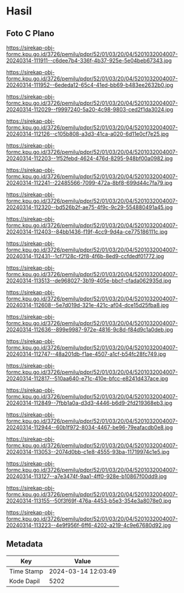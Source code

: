 # Hasil

## Foto C Plano

https://sirekap-obj-formc.kpu.go.id/3726/pemilu/pdpr/52/01/03/20/04/5201032004007-20240314-111911--c6dee7b4-336f-4b37-925e-5e04beb67343.jpg

https://sirekap-obj-formc.kpu.go.id/3726/pemilu/pdpr/52/01/03/20/04/5201032004007-20240314-111952--6ededa12-65c4-41ed-bb69-b483ee2632b0.jpg

https://sirekap-obj-formc.kpu.go.id/3726/pemilu/pdpr/52/01/03/20/04/5201032004007-20240314-112029--f9997240-5a20-4c98-9803-ced2f1da3024.jpg

https://sirekap-obj-formc.kpu.go.id/3726/pemilu/pdpr/52/01/03/20/04/5201032004007-20240314-112126--c105b808-a3d3-41ca-a020-6d11e0cf7e25.jpg

https://sirekap-obj-formc.kpu.go.id/3726/pemilu/pdpr/52/01/03/20/04/5201032004007-20240314-112203--1f52febd-4624-476d-8295-948bf00a0982.jpg

https://sirekap-obj-formc.kpu.go.id/3726/pemilu/pdpr/52/01/03/20/04/5201032004007-20240314-112241--22485566-7099-472a-8bf8-699d44c7fa79.jpg

https://sirekap-obj-formc.kpu.go.id/3726/pemilu/pdpr/52/01/03/20/04/5201032004007-20240314-112320--bd526b2f-ae75-4f9c-9c29-554880491a45.jpg

https://sirekap-obj-formc.kpu.go.id/3726/pemilu/pdpr/52/01/03/20/04/5201032004007-20240314-112403--84bb1436-f19f-4cc9-9d4a-ce775186111c.jpg

https://sirekap-obj-formc.kpu.go.id/3726/pemilu/pdpr/52/01/03/20/04/5201032004007-20240314-112431--1cf7128c-f2f8-4f6b-8ed9-ccfdedf01772.jpg

https://sirekap-obj-formc.kpu.go.id/3726/pemilu/pdpr/52/01/03/20/04/5201032004007-20240314-113513--de968027-3b19-405e-bbcf-cfada062935d.jpg

https://sirekap-obj-formc.kpu.go.id/3726/pemilu/pdpr/52/01/03/20/04/5201032004007-20240314-112608--5e7d019d-321e-421c-af04-dce15d25fba8.jpg

https://sirekap-obj-formc.kpu.go.id/3726/pemilu/pdpr/52/01/03/20/04/5201032004007-20240314-112636--899e9987-972e-4816-9c8d-f84d9c1a0deb.jpg

https://sirekap-obj-formc.kpu.go.id/3726/pemilu/pdpr/52/01/03/20/04/5201032004007-20240314-112747--48a201db-f1ae-4507-a1cf-b54fc28fc749.jpg

https://sirekap-obj-formc.kpu.go.id/3726/pemilu/pdpr/52/01/03/20/04/5201032004007-20240314-112817--510aa640-e71c-410e-bfcc-e8241d437ace.jpg

https://sirekap-obj-formc.kpu.go.id/3726/pemilu/pdpr/52/01/03/20/04/5201032004007-20240314-112849--7fbb1a0a-d3d3-4446-b6d9-2fd219368eb3.jpg

https://sirekap-obj-formc.kpu.go.id/3726/pemilu/pdpr/52/01/03/20/04/5201032004007-20240314-112944--60b1f972-8034-4467-be96-79eafacdb0e8.jpg

https://sirekap-obj-formc.kpu.go.id/3726/pemilu/pdpr/52/01/03/20/04/5201032004007-20240314-113053--2074d0bb-c1e8-4555-93ba-11719974c1e5.jpg

https://sirekap-obj-formc.kpu.go.id/3726/pemilu/pdpr/52/01/03/20/04/5201032004007-20240314-113127--a7e3474f-9aa1-4ff0-928e-b10867f00dd9.jpg

https://sirekap-obj-formc.kpu.go.id/3726/pemilu/pdpr/52/01/03/20/04/5201032004007-20240314-113155--50f3f69f-476a-4453-b5e3-354e3a8078e0.jpg

https://sirekap-obj-formc.kpu.go.id/3726/pemilu/pdpr/52/01/03/20/04/5201032004007-20240314-113223--4e9f956f-6ff6-4202-a219-4c9e67680d92.jpg


## Metadata

| Key        | Value               |
| ---------- | ------------------- |
| Time Stamp | 2024-03-14 12:03:49 |
| Kode Dapil | 5202                |



